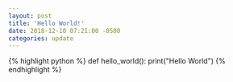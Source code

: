 ```yaml
---
layout: post
title: 'Hello World!'
date: 2018-12-10 07:21:00 -0500
categories: update
---
```


{% highlight python %}
def hello_world():
    print("Hello World")
{% endhighlight %}